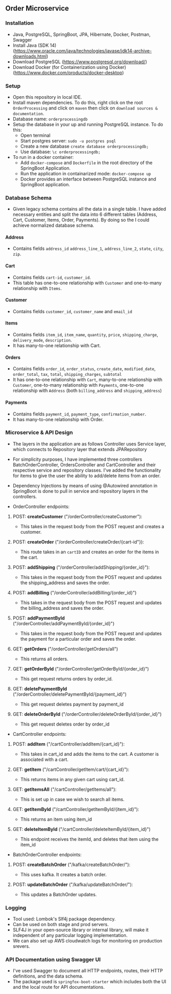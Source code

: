 ## Order Microservice

### Installation

- Java, PostgreSQL, SpringBoot, JPA, Hibernate, Docker, Postman, Swagger
- Install Java (SDK 14) (https://www.oracle.com/java/technologies/javase/jdk14-archive-downloads.html)
- Download PostgreSQL (https://www.postgresql.org/download/)
- Download Docker (for Containerization using Docker) (https://www.docker.com/products/docker-desktop)



### Setup 
- Open this repository in local IDE.
- Install maven dependencies. To do this, right click on the root `OrderProcessing` and click on `maven` then click on `download sources & documentation`.
- Database name: `orderprocessingdb`
- Setup the database in your up and running PostgreSQL instance. To do this:
    - Open terminal
	- Start postgres server: `sudo -u postgres psql`
    - Create a new database `create database orderprocessingdb;`
    - Use database: `\c orderprocessingdb;`
- To run in a docker container:
    - Add `docker-compose` and `Dockerfile` in the root directory of the SpringBoot Application.
	- Run the application in containarized mode: `docker-compose up`
	- Docker provides an interface between PostgreSQL instance and SpringBoot application.
	
	

### Database Schema
- Given legacy schema contains all the data in a single table. I have added necessary entities and split the data into 6 different tables (Address, Cart, Customer, Items, Order, Payments). By doing so the I could achieve normalized database schema.

#### Address
- Contains fields `address_id` `address_line_1`, `address_line_2`, `state`, `city`, `zip`.
#### Cart 
- Contains fields `cart-id`, `customer_id`.
- This table has one-to-one relationship with `Customer` and one-to-many relationship with `Items`.
#### Customer
- Contains fields `customer_id`, `customer_name` and `email_id`
#### Items 
- Contains fields `item_id`, `item_name`, `quantity`, `price`, `shipping_charge`, `delivery_mode`, `description`.
- It has many-to-one relationship with Cart.
#### Orders
- Contains fields `order_id`, `order_status`, `create_date`, `modified_date`, `order_total`, `tax`, `total`, `shipping_charges`, `subtotal`
- It has one-to-one relationship with `Cart`, many-to-one relationship with `Customer`, one-to-many relationship with `Payments`, one-to-one relationship with `Address` (both `billing_address` and `shipping_address`)
#### Payments 
- Contains fields `payment_id`, `payment_type`, `confirmation_number`.
- It has many-to-one relationship with Order. 

### Microservice & API Design
- The layers in the application are as follows Controller uses Service layer, which connects to Repository layer that extends JPARepository
- For simplicity purposes, I have implemented three controllers BatchOrderController, OrdersController and CartController and their respective service and repository classes. I've added the functionality for items to give the user the ability to add/delete items from an order.
- Dependency Injections by means of using @Autowired annotation in SpringBoot is done to pull in service and repository layers in the controllers.

- OrderController endpoints:

1. POST: **createCustomer** ("/orderController/createCustomer"):
    - This takes in the request body from the POST request and creates a customer.
	
2. POST: **createOrder** ("/orderController/createOrder/{cart-id"}):
    - This route takes in an `cartID` and creates an order for the items in the cart.
	
3. POST: **addShipping** ("/orderController/addShipping/{order_id}"):
    - This takes in the request body from the POST request and updates the shipping_address and saves the order.  
	
4. POST: **addBilling** ("/orderController/addBilling/{order_id}")
    - This takes in the request body from the POST request and updates the billing_address and saves the order.
	
5. POST: **addPaymentById** ("/orderController/addPaymentById/{order_id}")
    - This takes in the request body from the POST request and updates the payment for a particular order and saves the order.
	
6. GET: **getOrders** ("/orderController/getOrders/all")
    - This returns all orders.
	
7. GET: **getOrderById** ("/orderController/getOrderById/{order_id}")
    - This get request returns orders by order_id.
	
8. GET: **deletePaymentById** ("/orderController/deletePaymentById/{payment_id}")
    - This get request deletes payment by payment_id
	
9. GET: **deleteOrderById** ("/orderController/deleteOrderById/{order_id}")
    - This get request deletes order by order_id

- CartController endpoints:

1. POST: **addItem** ("/cartController/addItem/{cart_id}"):
    - This takes in cart_id and adds the items to the cart. A customer is associated with a cart. 
	
2. GET: **getItem** ("/cartController/getItem/cart/{cart_id}"):
    - This returns items in any given cart using cart_id.  
	
3. GET: **getItemsAll** ("/cartController/getItems/all"):
    - This is set up in case we wish to search all items.    
	
4. GET: **getItemById** ("/cartController/getItemById/{item_id}"):
    - This returns an item using item_id   
	
5. GET: **deleteItemById** ("/cartController/deleteItemById/{item_id}")
    - This endpoint receives the itemId, and deletes that item using the item_id
	
- BatchOrderController endpoints:

1. POST: **createBatchOrder** ("/kafka/createBatchOrder/"):
	- This uses kafka. It creates a batch order.
	
2. POST: **updateBatchOrder** ("/kafka/updateBatchOrder/"):
    - This updates a BatchOrder updates.

	
### Logging
- Tool used: Lombok's Slf4j package dependency. 
- Can be used on both stage and prod servers. 
- SLF4J in your open-source library or internal library, will make it independent of any particular logging implementation.
- We can also set up AWS cloudwatch logs for monitoring on production srevers.


### API Documentation using Swagger UI
- I've used Swagger to document all HTTP endpoints, routes, their HTTP definitions, and the data schema.
- The package used is `springfox-boot-starter` which includes both the UI and the local route for API documentations.



